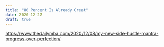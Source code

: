 ```yaml
---
title: "80 Percent Is Already Great"
date: 2020-12-27
draft: true
---
```



https://www.thedailymba.com/2020/12/08/my-new-side-hustle-mantra-progress-over-perfection/